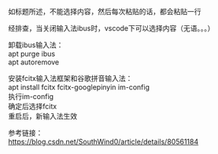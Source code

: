 如标题所述，不能选择内容，然后每次粘贴的话，都会粘贴一行

经排查，当关闭输入法ibus时，vscode下可以选择内容（无语。。。）

卸载ibus输入法：  
apt purge ibus  
apt autoremove

安装fcitx输入法框架和谷歌拼音输入法：  
apt install fcitx fcitx-googlepinyin im-config  
执行im-config  
确定后选择fcitx  
重启后，新输入法生效

参考链接：  
https://blog.csdn.net/SouthWind0/article/details/80561184

